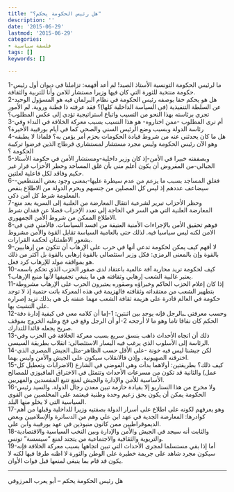 ```yaml
---
title: "هل رئيس الحكومة يحكم؟"
description: ''
date: '2015-06-29'
lastmod: '2015-06-29'
categories:
- فلسفة سياسية
tags: []
keywords: []

---
```

1-ما لرئيس الحكومة التونسية الأستاذ الصيد! لم أعد أفهمه: تزاملنا في ديوان أول رئيس حكومة منتخبة للثورة التي كان فيها وزيرا مستشار للامن وأنا للتربية والثقافة.  
2-هل هو يحكم حقا بوصفه رئيس الحكومة في نظام البرلمان فيه هو المسؤول الوحيد عن السلطة التنفيذية (في السياسة الداخلية كلها)؟ فقد عرفته ذا فطنة وروية. لم الأمور تجري برئاسته بهذا النحو من التسيب واتباع استراتيجية تؤدي إلى عكس المطلوب؟  
3-أم ترى المطلوب -ممن اختاروه- هو هذا التسيب بسبب معركة الخلافة في النداء وفي رئاسة الدولة وبسبب وضع الرئيس السني والصحي كما في أيام بورقيبة الأخيرة؟  
4-هل ما كان يحدثني عنه من شروط قيادة الحكومات بحزم أمر يؤمن به؟ فلماذا لا يطبقه وهو الآن رئيس الحكومة وليس مجرد مستشار لمستشاري قرطاج الذين فرضوا تركيبة الحكومة ؟  
5-وبصففته خبيرا في الأمن-إذ كان وزير داخلية-ومستشار الأمن في حكومة الأستاذ الجبالي-من المفروض أن يكون أعلم مني بأن غلق المساجد وحظر الأحزاب قرار غير حكيم وفاقد لكل فاعلية لعلتين.  
6-فغلق المساجد بسبب ما يزعم من عدم سيطرة عليها-بمعنى وجود بعض المتنطعين- سيضاعف عددهم إذ ليس كل المصلين من جنسهم ويحرم الدولة من الاطلاع بنقص المعلومة شرط كل أمن ذكي.  
7-وحظر الأحزاب تبرير لشرعية انتقال المعارضة من العلنية إلى السرية بعد منع المعارضة العلنية التي هي السر في الحاجة إلى تعدد الإحزاب فضلا عن فقدان شرط الاطلاع الممكن من شروط الأمن الجمهوري.  
8-فوهم تحقيق الأمن بالإجراءات الأمنية العنيفة من افسد السياسات. فالأمني فني في الامن لكنه ليس سياسيا فيه. لذلك حتى بالعامية السياسة تقابل القوة والأمن مشروط بشعور الاطمئنان لحكمة القرارات.  
9-لا أفهم كيف يمكن لحكومة تدعي أنها في حرب على الإرهاب أن تتكون من إرهابيين بالقوة وإن بالمعنى الرمزي: فكل وزير استئصالي بالقوة إرهابي بالقوة بل أكثر من ذلك هو بمواقفه مولد للإرهاب كرد فعل.  
10-كيف لحكومة تريد محاربة آفة عالمية باعتقاد لدى صقور الحزب الذي تحكم باسمه يعتبر غالبية الشعب إرهابي وثقافته هي ما ينبغي تجفيفها لأنها منبع الإرهاب؟.  
11-إذا كان إعلام الحزب الحاكم وخبراؤه وصقوره يعتبرون الحرب على الإرهاب مشروطة بتطهير الشعب من معتقداته وثقافته فالهزيمة في هذه المعركة باتت حتمية إذ لا توجد حكومة في العالم قادرة على هزيمة ثقافة الشعب مهما عنفته بل هي بذلك تزيد إصراره على التشبث بها.  
12-وحسب معرفتي ـبالرجل فإنه يوجد بين اثنتين: 1-إما أن كلامه معي في كيفية إدارة دفة الحكم كان نفاقا تاما وهو ما لا أرجحه 2-أو أن الرجل وقع في فخ وعليه الخروج بموقف صريح يجعله قائدا للتدارك.  
13-ذلك أن اتجاه الأحداث ذاهب بنسق سريع بسبب معركة الخلافة في الحزب وفي الرئاسة إلى الأسلوب الذي يرغب فيه اليسار الاستئصالي: انقلاب بطريقة السيسي.  
14-لكن جيشنا ليس فيه خونة -على الأقل حسب الظاهر-مثل الجيش المصري الذي اخترقته الصهيونية. وإذن فالانقلاب سيكون على الجيش والأمن وليس بهما.  
15-كيف ذلك؟ بطريقتين: أولاهما بدأت وهي الفوضى في الشارع (الاضرابات وتعطيل كل عمل) والثانية قد تكون من مسرعات الأحداث وتتمثل في الاختراق المافيوزي للمصالح الأساسية للأمن والإدارة والجيش لمنع تتبع المفسدين والمهربين.  
16-ولا مخرج من هذا السناريو إلا بقيادة حازمة تبين معدن رجال الدولة. والسيد رئيس الحكومة يمكن أن يكون بحق زعيم وحدة وطنية فيعتمد على المخلصين من القوى السياسية التي لا يخلو منها البلد.  
17-وهو يعرفهم لكونه على اطلاع على أسرار الدولة بصفتيه وزيرا للداخلية وقبلها من أهم كوادرها: المعارضة الجدية في عهد ابن علي وهم من الدساترة والإسلاميين وبعض الديموقراطيين ممن كانون منبوذين في عهد بورقيبة وابن علي.  
18-والثابت أنه سيجد في الجيش والأمن والإدارة وبين النخب السياسية والاقتصادية والتربوية والثقافية والاجتماعية من يتجند لمنع “سيسسة” تونس.  
19-أما إذا بقي مستسلما لمجرى الأحداث التي تبين اتجاهها بسبب معركة الخلافة فإنه سيكون مجرد شاهد على جريمة خطيرة على الوطن والثورة لا اظنه طرفا فيها لكنه لا يكون قد قام بما ينبغي لمنعها قبل فوات الأوان.

---

هل رئيس الحكومة يحكم – أبو يعرب المرزوقي

###